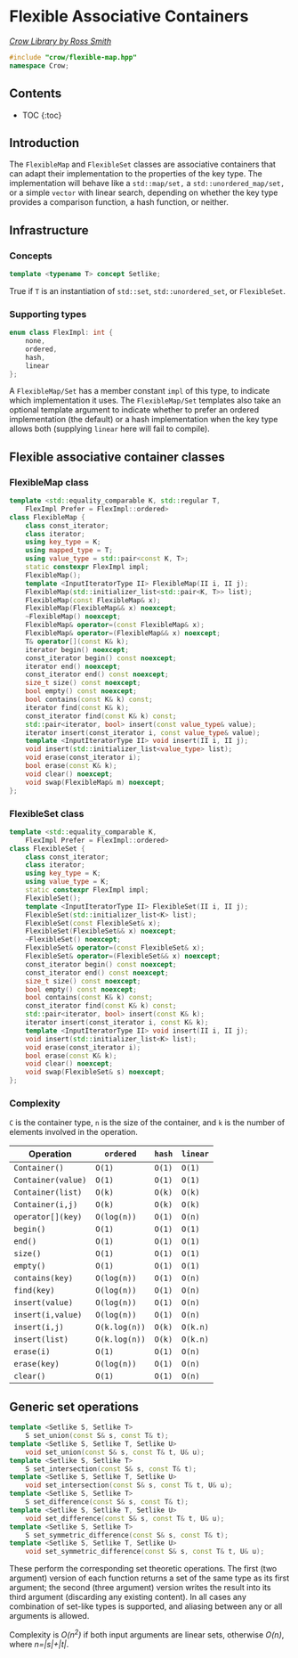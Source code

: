 # Flexible Associative Containers

_[Crow Library by Ross Smith](index.html)_

```c++
#include "crow/flexible-map.hpp"
namespace Crow;
```

## Contents

* TOC
{:toc}

## Introduction

The `FlexibleMap` and `FlexibleSet` classes are associative containers that
can adapt their implementation to the properties of the key type. The
implementation will behave like a `std::map/set,` a `std::unordered_map/set,`
or a simple `vector` with linear search, depending on whether the key type
provides a comparison function, a hash function, or neither.

## Infrastructure

### Concepts

```c++
template <typename T> concept Setlike;
```

True if `T` is an instantiation of `std::set`, `std::unordered_set`, or
`FlexibleSet`.

### Supporting types

```c++
enum class FlexImpl: int {
    none,
    ordered,
    hash,
    linear
};
```

A `FlexibleMap/Set` has a member constant `impl` of this type, to indicate
which implementation it uses. The `FlexibleMap/Set` templates also take an
optional template argument to indicate whether to prefer an ordered
implementation (the default) or a hash implementation when the key type
allows both (supplying `linear` here will fail to compile).

## Flexible associative container classes

### FlexibleMap class

```c++
template <std::equality_comparable K, std::regular T,
    FlexImpl Prefer = FlexImpl::ordered>
class FlexibleMap {
    class const_iterator;
    class iterator;
    using key_type = K;
    using mapped_type = T;
    using value_type = std::pair<const K, T>;
    static constexpr FlexImpl impl;
    FlexibleMap();
    template <InputIteratorType II> FlexibleMap(II i, II j);
    FlexibleMap(std::initializer_list<std::pair<K, T>> list);
    FlexibleMap(const FlexibleMap& x);
    FlexibleMap(FlexibleMap&& x) noexcept;
    ~FlexibleMap() noexcept;
    FlexibleMap& operator=(const FlexibleMap& x);
    FlexibleMap& operator=(FlexibleMap&& x) noexcept;
    T& operator[](const K& k);
    iterator begin() noexcept;
    const_iterator begin() const noexcept;
    iterator end() noexcept;
    const_iterator end() const noexcept;
    size_t size() const noexcept;
    bool empty() const noexcept;
    bool contains(const K& k) const;
    iterator find(const K& k);
    const_iterator find(const K& k) const;
    std::pair<iterator, bool> insert(const value_type& value);
    iterator insert(const_iterator i, const value_type& value);
    template <InputIteratorType II> void insert(II i, II j);
    void insert(std::initializer_list<value_type> list);
    void erase(const_iterator i);
    bool erase(const K& k);
    void clear() noexcept;
    void swap(FlexibleMap& m) noexcept;
};
```

### FlexibleSet class

```c++
template <std::equality_comparable K,
    FlexImpl Prefer = FlexImpl::ordered>
class FlexibleSet {
    class const_iterator;
    class iterator;
    using key_type = K;
    using value_type = K;
    static constexpr FlexImpl impl;
    FlexibleSet();
    template <InputIteratorType II> FlexibleSet(II i, II j);
    FlexibleSet(std::initializer_list<K> list);
    FlexibleSet(const FlexibleSet& x);
    FlexibleSet(FlexibleSet&& x) noexcept;
    ~FlexibleSet() noexcept;
    FlexibleSet& operator=(const FlexibleSet& x);
    FlexibleSet& operator=(FlexibleSet&& x) noexcept;
    const_iterator begin() const noexcept;
    const_iterator end() const noexcept;
    size_t size() const noexcept;
    bool empty() const noexcept;
    bool contains(const K& k) const;
    const_iterator find(const K& k) const;
    std::pair<iterator, bool> insert(const K& k);
    iterator insert(const_iterator i, const K& k);
    template <InputIteratorType II> void insert(II i, II j);
    void insert(std::initializer_list<K> list);
    void erase(const_iterator i);
    bool erase(const K& k);
    void clear() noexcept;
    void swap(FlexibleSet& s) noexcept;
};
```

### Complexity

`C` is the container type, `n` is the size of the container, and `k` is the
number of elements involved in the operation.

| Operation           | `ordered`        | `hash`  | `linear`  |
| ---------           | -------        | ------  | --------  |
| `Container()`       | `O(1)`         | `O(1)`  | `O(1)`    |
| `Container(value)`  | `O(1)`         | `O(1)`  | `O(1)`    |
| `Container(list)`   | `O(k)`         | `O(k)`  | `O(k)`    |
| `Container(i,j)`    | `O(k)`         | `O(k)`  | `O(k)`    |
| `operator[](key)`   | `O(log(n))`    | `O(1)`  | `O(n)`    |
| `begin()`           | `O(1)`         | `O(1)`  | `O(1)`    |
| `end()`             | `O(1)`         | `O(1)`  | `O(1)`    |
| `size()`            | `O(1)`         | `O(1)`  | `O(1)`    |
| `empty()`           | `O(1)`         | `O(1)`  | `O(1)`    |
| `contains(key)`     | `O(log(n))`    | `O(1)`  | `O(n)`    |
| `find(key)`         | `O(log(n))`    | `O(1)`  | `O(n)`    |
| `insert(value)`     | `O(log(n))`    | `O(1)`  | `O(n)`    |
| `insert(i,value)`   | `O(log(n))`    | `O(1)`  | `O(n)`    |
| `insert(i,j)`       | `O(k.log(n))`  | `O(k)`  | `O(k.n)`  |
| `insert(list)`      | `O(k.log(n))`  | `O(k)`  | `O(k.n)`  |
| `erase(i)`          | `O(1)`         | `O(1)`  | `O(n)`    |
| `erase(key)`        | `O(log(n))`    | `O(1)`  | `O(n)`    |
| `clear()`           | `O(1)`         | `O(1)`  | `O(n)`    |

## Generic set operations

```c++
template <Setlike S, Setlike T>
    S set_union(const S& s, const T& t);
template <Setlike S, Setlike T, Setlike U>
    void set_union(const S& s, const T& t, U& u);
template <Setlike S, Setlike T>
    S set_intersection(const S& s, const T& t);
template <Setlike S, Setlike T, Setlike U>
    void set_intersection(const S& s, const T& t, U& u);
template <Setlike S, Setlike T>
    S set_difference(const S& s, const T& t);
template <Setlike S, Setlike T, Setlike U>
    void set_difference(const S& s, const T& t, U& u);
template <Setlike S, Setlike T>
    S set_symmetric_difference(const S& s, const T& t);
template <Setlike S, Setlike T, Setlike U>
    void set_symmetric_difference(const S& s, const T& t, U& u);
```

These perform the corresponding set theoretic operations. The first
(two argument) version of each function returns a set of the same type as its
first argument; the second (three argument) version writes the result into
its third argument (discarding any existing content). In all cases any
combination of set-like types is supported, and aliasing between any or all
arguments is allowed.

Complexity is _O(n<sup>2</sup>)_ if both input arguments are linear sets,
otherwise _O(n)_, where _n=|s|+|t|_.

